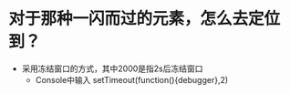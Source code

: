 # 对于那种一闪而过的元素，怎么去定位到？
- 采用冻结窗口的方式，其中2000是指2s后冻结窗口 
  - Console中输入  setTimeout(function(){debugger},2)
